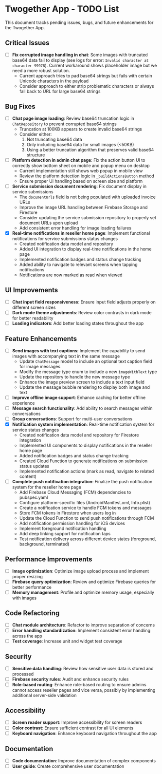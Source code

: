 # Twogether App - TODO List

This document tracks pending issues, bugs, and future enhancements for the Twogether App.

## Critical Issues

- [ ] **Fix corrupted image handling in chat**: Some images with truncated base64 data fail to display (see logs for error: `Invalid character at character 99978`). Current workaround shows placeholder image but we need a more robust solution.
  - Current approach tries to pad base64 strings but fails with certain Unicode characters in the payload
  - Consider approach to either strip problematic characters or always fall back to URL for large base64 strings

## Bug Fixes

- [ ] **Chat page image loading**: Review base64 truncation logic in `ChatRepository` to prevent corrupted base64 strings
  - Truncation at 100KB appears to create invalid base64 strings
  - Consider either: 
    1. Not truncating base64 data
    2. Only including base64 data for small images (<50KB)
    3. Using a better truncation algorithm that preserves valid base64 structure
- [ ] **Platform detection in admin chat page**: Fix the action button UI to correctly show bottom sheet on mobile and popup menu on desktop
  - Current implementation still shows web popup in mobile view
  - Review the platform detection logic in `_buildActionsButton` method
  - Ensure proper UI handling based on screen size and platform
- [ ] **Service submission document rendering**: Fix document display in service submissions
  - The `documentUrls` field is not being populated with uploaded invoice URLs
  - Improve the image URL handling between Firebase Storage and Firestore
  - Consider updating the service submission repository to properly set document URLs upon upload
  - Add consistent error handling for image loading failures
- [x] **Real-time notifications in reseller home page**: Implement functional notifications for service submissions status changes
  - Created notification data model and repository
  - Added UI integration to display real-time notifications in the home page
  - Implemented notification badges and status change tracking
  - Added ability to navigate to relevant screens when tapping notifications
  - Notifications are now marked as read when viewed

## UI Improvements

- [ ] **Chat input field responsiveness**: Ensure input field adjusts properly on different screen sizes
- [ ] **Dark mode theme adjustments**: Review color contrasts in dark mode for better readability
- [ ] **Loading indicators**: Add better loading states throughout the app

## Feature Enhancements

- [ ] **Send images with text captions**: Implement the capability to send images with accompanying text in the same message
  - Update `ChatMessage` model to include an optional text caption field for image messages
  - Modify the message type enum to include a new `imageWithText` type
  - Update the repository to handle the new message type
  - Enhance the image preview screen to include a text input field
  - Update the message bubble rendering to display both image and text
- [ ] **Improve offline image support**: Enhance caching for better offline experience
- [ ] **Message search functionality**: Add ability to search messages within conversations
- [ ] **Group conversations**: Support for multi-user conversations
- [x] **Notification system implementation**: Real-time notification system for service status changes
  - Created notification data model and repository for Firestore integration
  - Implemented UI components to display notifications in the reseller home page
  - Added notification badges and status change tracking
  - Created Cloud Function to generate notifications on submission status updates
  - Implemented notification actions (mark as read, navigate to related content)
- [ ] **Complete push notification integration**: Finalize the push notification system for the reseller home page
  - Add Firebase Cloud Messaging (FCM) dependencies to pubspec.yaml
  - Configure platform-specific files (AndroidManifest.xml, Info.plist)
  - Create a notification service to handle FCM tokens and messages
  - Store FCM tokens in Firestore when users log in
  - Update the Cloud Function to send push notifications through FCM
  - Add notification permission handling for iOS devices
  - Implement foreground notification handling
  - Add deep linking support for notification taps
  - Test notification delivery across different device states (foreground, background, terminated)

## Performance Improvements

- [ ] **Image optimization**: Optimize image upload process and implement proper resizing
- [ ] **Firebase query optimization**: Review and optimize Firebase queries for better performance
- [ ] **Memory management**: Profile and optimize memory usage, especially with images

## Code Refactoring

- [ ] **Chat module architecture**: Refactor to improve separation of concerns
- [ ] **Error handling standardization**: Implement consistent error handling across the app
- [ ] **Test coverage**: Increase unit and widget test coverage

## Security

- [ ] **Sensitive data handling**: Review how sensitive user data is stored and processed
- [ ] **Firebase security rules**: Audit and enhance security rules
- [ ] **Role-based routing**: Enhance role-based routing to ensure admins cannot access reseller pages and vice versa, possibly by implementing additional server-side validation

## Accessibility

- [ ] **Screen reader support**: Improve accessibility for screen readers
- [ ] **Color contrast**: Ensure sufficient contrast for all UI elements
- [ ] **Keyboard navigation**: Enhance keyboard navigation throughout the app

## Documentation

- [ ] **Code documentation**: Improve documentation of complex components
- [ ] **User guide**: Create comprehensive user documentation 